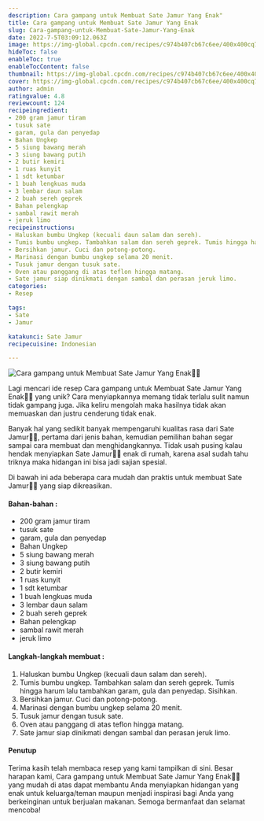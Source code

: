 ```yaml
---
description: Cara gampang untuk Membuat Sate Jamur Yang Enak"
title: Cara gampang untuk Membuat Sate Jamur Yang Enak
slug: Cara-gampang-untuk-Membuat-Sate-Jamur-Yang-Enak
date: 2022-7-5T03:09:12.063Z
image: https://img-global.cpcdn.com/recipes/c974b407cb67c6ee/400x400cq70/photo.jpg
hideToc: false
enableToc: true
enableTocContent: false
thumbnail: https://img-global.cpcdn.com/recipes/c974b407cb67c6ee/400x400cq70/photo.jpg
cover: https://img-global.cpcdn.com/recipes/c974b407cb67c6ee/400x400cq70/photo.jpg
author: admin
ratingvalue: 4.8
reviewcount: 124
recipeingredient:
- 200 gram jamur tiram
- tusuk sate
- garam, gula dan penyedap
- Bahan Ungkep
- 5 siung bawang merah
- 3 siung bawang putih
- 2 butir kemiri
- 1 ruas kunyit
- 1 sdt ketumbar
- 1 buah lengkuas muda
- 3 lembar daun salam
- 2 buah sereh geprek
- Bahan pelengkap
- sambal rawit merah
- jeruk limo
recipeinstructions:
- Haluskan bumbu Ungkep (kecuali daun salam dan sereh).
- Tumis bumbu ungkep. Tambahkan salam dan sereh geprek. Tumis hingga harum lalu tambahkan garam, gula dan penyedap. Sisihkan.
- Bersihkan jamur. Cuci dan potong-potong.
- Marinasi dengan bumbu ungkep selama 20 menit.
- Tusuk jamur dengan tusuk sate.
- Oven atau panggang di atas teflon hingga matang.
- Sate jamur siap dinikmati dengan sambal dan perasan jeruk limo.
categories:
- Resep

tags:
- Sate
- Jamur

katakunci: Sate Jamur
recipecuisine: Indonesian

---
```


![Cara gampang untuk Membuat Sate Jamur Yang Enak👩‍🍳](https://img-global.cpcdn.com/recipes/c974b407cb67c6ee/400x400cq70/photo.jpg)

Lagi mencari ide resep Cara gampang untuk Membuat Sate Jamur Yang Enak👩‍🍳 yang unik? Cara menyiapkannya memang tidak terlalu sulit namun tidak gampang juga. Jika keliru mengolah maka hasilnya tidak akan memuaskan dan justru cenderung tidak enak.

Banyak hal yang sedikit banyak mempengaruhi kualitas rasa dari Sate Jamur👩‍🍳, pertama dari jenis bahan, kemudian pemilihan bahan segar sampai cara membuat dan menghidangkannya. Tidak usah pusing kalau hendak menyiapkan Sate Jamur👩‍🍳 enak di rumah, karena asal sudah tahu triknya maka hidangan ini bisa jadi sajian spesial.

Di bawah ini ada beberapa cara mudah dan praktis untuk membuat Sate Jamur👩‍🍳 yang siap dikreasikan.

<!--inarticleads1-->

#### Bahan-bahan :

- 200 gram jamur tiram
- tusuk sate
- garam, gula dan penyedap
- Bahan Ungkep
- 5 siung bawang merah
- 3 siung bawang putih
- 2 butir kemiri
- 1 ruas kunyit
- 1 sdt ketumbar
- 1 buah lengkuas muda
- 3 lembar daun salam
- 2 buah sereh geprek
- Bahan pelengkap
- sambal rawit merah
- jeruk limo

<!--inarticleads2-->

#### Langkah-langkah membuat :

1. Haluskan bumbu Ungkep (kecuali daun salam dan sereh).
1. Tumis bumbu ungkep. Tambahkan salam dan sereh geprek. Tumis hingga harum lalu tambahkan garam, gula dan penyedap. Sisihkan.
1. Bersihkan jamur. Cuci dan potong-potong.
1. Marinasi dengan bumbu ungkep selama 20 menit.
1. Tusuk jamur dengan tusuk sate.
1. Oven atau panggang di atas teflon hingga matang.
1. Sate jamur siap dinikmati dengan sambal dan perasan jeruk limo.

#### Penutup

Terima kasih telah membaca resep yang kami tampilkan di sini. Besar harapan kami, Cara gampang untuk Membuat Sate Jamur Yang Enak👩‍🍳 yang mudah di atas dapat membantu Anda menyiapkan hidangan yang enak untuk keluarga/teman maupun menjadi inspirasi bagi Anda yang berkeinginan untuk berjualan makanan. Semoga bermanfaat dan selamat mencoba!